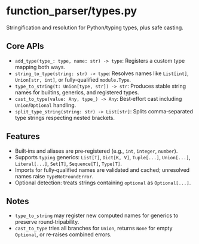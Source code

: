 # function_parser/types.py

Stringification and resolution for Python/typing types, plus safe casting.

## Core APIs

- `add_type(type_: type, name: str) -> type`: Registers a custom type mapping both ways.
- `string_to_type(string: str) -> type`: Resolves names like `List[int]`, `Union[str, int]`, or fully‑qualified `module.Type`.
- `type_to_string(t: Union[type, str]) -> str`: Produces stable string names for builtins, generics, and registered types.
- `cast_to_type(value: Any, type_) -> Any`: Best‑effort cast including `Union`/`Optional` handling.
- `split_type_string(string: str) -> List[str]`: Splits comma‑separated type strings respecting nested brackets.

## Features

- Built‑ins and aliases are pre‑registered (e.g., `int`, `integer`, `number`).
- Supports `typing` generics: `List[T]`, `Dict[K, V]`, `Tuple[...]`, `Union[...]`, `Literal[...]`, `Set[T]`, `Sequence[T]`, `Type[T]`.
- Imports for fully‑qualified names are validated and cached; unresolved names raise `TypeNotFoundError`.
- Optional detection: treats strings containing `optional` as `Optional[...]`.

## Notes

- `type_to_string` may register new computed names for generics to preserve round‑tripability.
- `cast_to_type` tries all branches for `Union`, returns `None` for empty `Optional`, or re‑raises combined errors.

